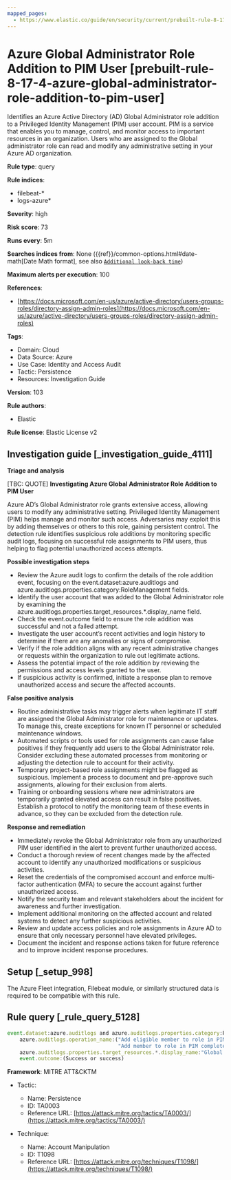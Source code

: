 ```yaml
---
mapped_pages:
  - https://www.elastic.co/guide/en/security/current/prebuilt-rule-8-17-4-azure-global-administrator-role-addition-to-pim-user.html
---
```


# Azure Global Administrator Role Addition to PIM User [prebuilt-rule-8-17-4-azure-global-administrator-role-addition-to-pim-user]

Identifies an Azure Active Directory (AD) Global Administrator role addition to a Privileged Identity Management (PIM) user account. PIM is a service that enables you to manage, control, and monitor access to important resources in an organization. Users who are assigned to the Global administrator role can read and modify any administrative setting in your Azure AD organization.

**Rule type**: query

**Rule indices**:

* filebeat-*
* logs-azure*

**Severity**: high

**Risk score**: 73

**Runs every**: 5m

**Searches indices from**: None ({{ref}}/common-options.html#date-math[Date Math format], see also [`Additional look-back time`](docs-content://solutions/security/detect-and-alert/create-detection-rule.md#rule-schedule))

**Maximum alerts per execution**: 100

**References**:

* [https://docs.microsoft.com/en-us/azure/active-directory/users-groups-roles/directory-assign-admin-roles](https://docs.microsoft.com/en-us/azure/active-directory/users-groups-roles/directory-assign-admin-roles)

**Tags**:

* Domain: Cloud
* Data Source: Azure
* Use Case: Identity and Access Audit
* Tactic: Persistence
* Resources: Investigation Guide

**Version**: 103

**Rule authors**:

* Elastic

**Rule license**: Elastic License v2

## Investigation guide [_investigation_guide_4111]

**Triage and analysis**

[TBC: QUOTE]
**Investigating Azure Global Administrator Role Addition to PIM User**

Azure AD’s Global Administrator role grants extensive access, allowing users to modify any administrative setting. Privileged Identity Management (PIM) helps manage and monitor such access. Adversaries may exploit this by adding themselves or others to this role, gaining persistent control. The detection rule identifies suspicious role additions by monitoring specific audit logs, focusing on successful role assignments to PIM users, thus helping to flag potential unauthorized access attempts.

**Possible investigation steps**

* Review the Azure audit logs to confirm the details of the role addition event, focusing on the event.dataset:azure.auditlogs and azure.auditlogs.properties.category:RoleManagement fields.
* Identify the user account that was added to the Global Administrator role by examining the azure.auditlogs.properties.target_resources.*.display_name field.
* Check the event.outcome field to ensure the role addition was successful and not a failed attempt.
* Investigate the user account’s recent activities and login history to determine if there are any anomalies or signs of compromise.
* Verify if the role addition aligns with any recent administrative changes or requests within the organization to rule out legitimate actions.
* Assess the potential impact of the role addition by reviewing the permissions and access levels granted to the user.
* If suspicious activity is confirmed, initiate a response plan to remove unauthorized access and secure the affected accounts.

**False positive analysis**

* Routine administrative tasks may trigger alerts when legitimate IT staff are assigned the Global Administrator role for maintenance or updates. To manage this, create exceptions for known IT personnel or scheduled maintenance windows.
* Automated scripts or tools used for role assignments can cause false positives if they frequently add users to the Global Administrator role. Consider excluding these automated processes from monitoring or adjusting the detection rule to account for their activity.
* Temporary project-based role assignments might be flagged as suspicious. Implement a process to document and pre-approve such assignments, allowing for their exclusion from alerts.
* Training or onboarding sessions where new administrators are temporarily granted elevated access can result in false positives. Establish a protocol to notify the monitoring team of these events in advance, so they can be excluded from the detection rule.

**Response and remediation**

* Immediately revoke the Global Administrator role from any unauthorized PIM user identified in the alert to prevent further unauthorized access.
* Conduct a thorough review of recent changes made by the affected account to identify any unauthorized modifications or suspicious activities.
* Reset the credentials of the compromised account and enforce multi-factor authentication (MFA) to secure the account against further unauthorized access.
* Notify the security team and relevant stakeholders about the incident for awareness and further investigation.
* Implement additional monitoring on the affected account and related systems to detect any further suspicious activities.
* Review and update access policies and role assignments in Azure AD to ensure that only necessary personnel have elevated privileges.
* Document the incident and response actions taken for future reference and to improve incident response procedures.


## Setup [_setup_998]

The Azure Fleet integration, Filebeat module, or similarly structured data is required to be compatible with this rule.


## Rule query [_rule_query_5128]

```js
event.dataset:azure.auditlogs and azure.auditlogs.properties.category:RoleManagement and
    azure.auditlogs.operation_name:("Add eligible member to role in PIM completed (permanent)" or
                                    "Add member to role in PIM completed (timebound)") and
    azure.auditlogs.properties.target_resources.*.display_name:"Global Administrator" and
    event.outcome:(Success or success)
```

**Framework**: MITRE ATT&CKTM

* Tactic:

    * Name: Persistence
    * ID: TA0003
    * Reference URL: [https://attack.mitre.org/tactics/TA0003/](https://attack.mitre.org/tactics/TA0003/)

* Technique:

    * Name: Account Manipulation
    * ID: T1098
    * Reference URL: [https://attack.mitre.org/techniques/T1098/](https://attack.mitre.org/techniques/T1098/)



